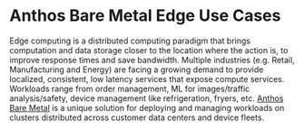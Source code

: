 # Anthos Bare Metal Edge Use Cases
Edge computing is a distributed computing paradigm that brings computation and data storage closer to the location where the action is, to improve response times and save bandwidth. Multiple industries (e.g. Retail, Manufacturing and Energy) are facing a growing demand to provide localized, consistent, low latency services that expose compute services. Workloads range from order management, ML for images/traffic analysis/safety, device management like refrigeration, fryers, etc. [Anthos Bare Metal](https://cloud.google.com/anthos/clusters/docs/bare-metal/1.8) is a unique solution for deploying and managing workloads on clusters distributed across customer data centers and device fleets. 

